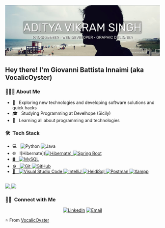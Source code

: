 <img src="https://raw.githubusercontent.com/AVS1508/AVS1508/master/assets/Aditya%20Vikram%20Singh%20Banner.png">

<h2> Hey there! I'm Giovanni Battista Innaimi (aka VocalicOyster)</h2>

<h3> 👨🏻‍💻 About Me </h3>

- 🤔 &nbsp; Exploring new technologies and developing software solutions and quick hacks
- 🎓 &nbsp; Studying Programming at Develhope (Sicily)
- 🌱 &nbsp; Learning all about programming and technologies

<h3> 🛠 &nbsp;Tech Stack</h3>

- 💻 &nbsp;
  ![Python](https://img.shields.io/badge/-Python-333333?style=flat&logo=python)
  ![Java](https://img.shields.io/badge/JAVA-gray?logo=stackedit&logoColor=black)
- 🌐 &nbsp;
  ![Hibernate](<a href="https://hibernate.org/"/><img alt="Hibernate" src="https://img.shields.io/badge/Hibernate-gray?logo=hibernate&logoColor=white"/>)
  ![Spring Boot](https://img.shields.io/badge/Spring_Boot-gray?logo=springboot&logoColor=white)
- 🛢 &nbsp;
  ![MySQL](https://img.shields.io/badge/-MySQL-333333?style=flat&logo=mysql)
- ⚙️ &nbsp;
  ![Git](https://img.shields.io/badge/-Git-333333?style=flat&logo=git)
  ![GitHub](https://img.shields.io/badge/-GitHub-333333?style=flat&logo=github)
- 🔧 &nbsp;
  ![Visual Studio Code](https://img.shields.io/badge/-Visual%20Studio%20Code-333333?style=flat&logo=visual-studio-code&logoColor=007ACC)
  ![IntelliJ](https://img.shields.io/badge/IntelliJ_IDEA-gray?logo=intellijidea&logoColor=white)
  ![HeidiSql](https://img.shields.io/badge/HeidiSql-gray?logo=mysql&logoColor=white)
  ![Postman](https://img.shields.io/badge/Postman-gray?logo=postman&logoColor=white)
  ![Xampp](https://img.shields.io/badge/Xampp-gray?logo=xampp&logoColor=white)

<br/>

<a href="https://github.com/VocalicOyster">
  <img height="180em" src="https://github-readme-stats.vercel.app/api?username=VocalicOyster&theme=buefy&show_icons=true" />
  <img height="180em" src="https://github-readme-stats.vercel.app/api/top-langs/?username=VocalicOyster&theme=buefy&layout=compact" />
</a>

<br/>

<h3> 🤝🏻 &nbsp;Connect with Me </h3>

<p align="center">
<a href="https://www.linkedin.com/in/giovanni-innaimi/"><img alt="LinkedIn" src="https://img.shields.io/badge/LinkedIn-Giovanni_Battista%20Innaimi%20-blue?style=flat-square&logo=linkedin"></a>
<a href="mailto:giovanni.innaimi@protonmail.com"><img alt="Email" src="https://img.shields.io/badge/Email-giovanni.innaimi@protonmail.com-blue?style=flat-square&logo=protonmail"></a>
</p>

⭐️ From [VocalicOyster](https://github.com/VocalicOyster)
